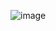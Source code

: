 ![image](https://github.com/clarissa-rosas/escola/assets/143567920/5c03b4aa-f33f-4405-8cb4-ea66e1ee5a36)
